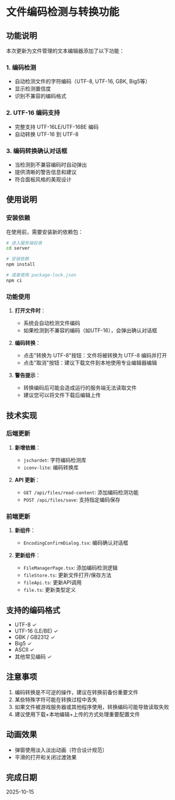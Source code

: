 # 文件编码检测与转换功能

## 功能说明

本次更新为文件管理的文本编辑器添加了以下功能：

### 1. 编码检测
- 自动检测文件的字符编码（UTF-8, UTF-16, GBK, Big5等）
- 显示检测置信度
- 识别不兼容的编码格式

### 2. UTF-16 编码支持
- 完整支持 UTF-16LE/UTF-16BE 编码
- 自动转换 UTF-16 到 UTF-8

### 3. 编码转换确认对话框
- 当检测到不兼容编码时自动弹出
- 提供清晰的警告信息和建议
- 符合面板风格的美观设计

## 使用说明

### 安装依赖

在使用前，需要安装新的依赖包：

```bash
# 进入服务端目录
cd server

# 安装依赖
npm install

# 或者使用 package-lock.json
npm ci
```

### 功能使用

1. **打开文件时**：
   - 系统会自动检测文件编码
   - 如果检测到不兼容的编码（如UTF-16），会弹出确认对话框

2. **编码转换**：
   - 点击"转换为 UTF-8"按钮：文件将被转换为 UTF-8 编码并打开
   - 点击"取消"按钮：建议下载文件到本地使用专业编辑器编辑

3. **警告提示**：
   - 转换编码后可能会造成运行的服务端无法读取文件
   - 建议您可以将文件下载后编辑上传

## 技术实现

### 后端更新

1. **新增依赖**：
   - `jschardet`: 字符编码检测库
   - `iconv-lite`: 编码转换库

2. **API 更新**：
   - `GET /api/files/read-content`: 添加编码检测功能
   - `POST /api/files/save`: 支持指定编码保存

### 前端更新

1. **新组件**：
   - `EncodingConfirmDialog.tsx`: 编码确认对话框

2. **更新组件**：
   - `FileManagerPage.tsx`: 添加编码检测逻辑
   - `fileStore.ts`: 更新文件打开/保存方法
   - `fileApi.ts`: 更新API调用
   - `file.ts`: 更新类型定义

## 支持的编码格式

- UTF-8 ✓
- UTF-16 (LE/BE) ✓
- GBK / GB2312 ✓
- Big5 ✓
- ASCII ✓
- 其他常见编码 ✓

## 注意事项

1. 编码转换是不可逆的操作，建议在转换前备份重要文件
2. 某些特殊字符可能在转换过程中丢失
3. 如果文件被游戏服务器或其他程序使用，转换编码可能导致读取失败
4. 建议使用下载+本地编辑+上传的方式处理重要配置文件

## 动画效果

- 弹窗使用淡入淡出动画（符合设计规范）
- 平滑的打开和关闭过渡效果

## 完成日期

2025-10-15

